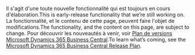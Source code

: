 <span data-ttu-id="46005-101">Il s'agit d'une toute nouvelle fonctionnalité qui est toujours en cours d'élaboration.</span><span class="sxs-lookup"><span data-stu-id="46005-101">This is early-release functionality that we’re still working on.</span></span> <span data-ttu-id="46005-102">La fonctionnalité, et le contenu de cette page, peuvent faire l'objet de modifications.</span><span class="sxs-lookup"><span data-stu-id="46005-102">The functionality, and the content on this page, are subject to change.</span></span> <span data-ttu-id="46005-103">Pour découvrir les nouveautés à venir, voir [Plan de versions Microsoft Dynamics 365 Business Central](/dynamics365/release-plans/).</span><span class="sxs-lookup"><span data-stu-id="46005-103">To learn what’s coming, see the [Microsoft Dynamics 365 Business Central Release Plan](/dynamics365/release-plans/).</span></span>